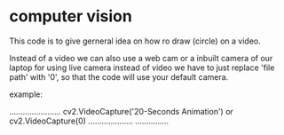 # computer vision
This code is to give gerneral idea on how ro draw (circle) on a video.

Instead of a video we can also use a web cam or a inbuilt camera of our laptop
for using live camera instead of video we have to just replace 'file path' with '0', so that the code will use your default camera.

example:

.......................
cv2.VideoCapture('20-Seconds Animation') or cv2.VideoCapture(0)
....................
...............


